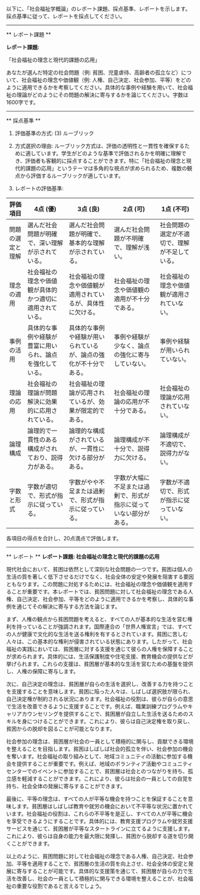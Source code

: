 以下に、「社会福祉学概論」のレポート課題、採点基準、レポートを示します。採点基準に従って、レポートを採点してください。

---------------------------------------
** レポート課題 **

**レポート課題:**

「社会福祉の理念と現代的課題の応用」

あなたが選んだ特定の社会問題（例: 貧困、児童虐待、高齢者の孤立など）について、社会福祉の理念や価値観（例: 人権、自己決定、社会参加、平等）をどのように適用できるかを考察してください。具体的な事例や経験を用いて、社会福祉の理論がどのようにその問題の解決に寄与するかを論じてください。字数は1600字です。

---------------------------------------
** 採点基準 **

1. 評価基準の方式: (3) ルーブリック

2. 方式選択の理由:
ルーブリック方式は、評価の透明性と一貫性を確保するために適しています。学生がどのような基準で評価されるかを明確に理解でき、評価者も客観的に採点することができます。特に「社会福祉の理念と現代的課題の応用」というテーマは多角的な視点が求められるため、複数の観点から評価するルーブリックが適しています。

3. レポートの評価基準:

| 評価項目       | 4点 (優)                                                                 | 3点 (良)                                                               | 2点 (可)                                                               | 1点 (不可)                                                             |
|----------------|---------------------------------------------------------------------------|------------------------------------------------------------------------|------------------------------------------------------------------------|------------------------------------------------------------------------|
| 問題の選定と理解 | 選んだ社会問題が明確で、深い理解が示されている。                         | 選んだ社会問題が明確で、基本的な理解が示されている。                   | 選んだ社会問題が不明確で、理解が浅い。                                 | 社会問題の選定が不適切で、理解が不足している。                         |
| 理念の適用     | 社会福祉の理念や価値観が具体的かつ適切に適用されている。                   | 社会福祉の理念や価値観が適用されているが、具体性に欠ける。             | 社会福祉の理念や価値観の適用が不十分である。                           | 社会福祉の理念や価値観が適用されていない。                             |
| 事例の活用     | 具体的な事例や経験が豊富に用いられ、論点を強化している。                   | 具体的な事例や経験が用いられているが、論点の強化が不十分である。       | 事例や経験が少なく、論点の強化に寄与していない。                       | 事例や経験が用いられていない。                                         |
| 理論の応用     | 社会福祉の理論が問題解決に効果的に応用されている。                         | 社会福祉の理論が応用されているが、効果が限定的である。                 | 社会福祉の理論の応用が不十分である。                                   | 社会福祉の理論が応用されていない。                                     |
| 論理構成       | 論理的で一貫性のある構成がされており、説得力がある。                       | 論理的な構成がされているが、一貫性に欠ける部分がある。                 | 論理構成が不十分で、説得力に欠ける。                                   | 論理構成が不適切で、説得力がない。                                     |
| 字数と形式     | 字数が適切で、形式が指示に従っている。                                     | 字数がやや不足または過剰で、形式が指示に従っている。                   | 字数が大幅に不足または過剰で、形式が指示に従っていない部分がある。     | 字数が不適切で、形式が指示に従っていない。                             |

各項目の得点を合計し、20点満点で評価します。

---------------------------------------
** レポート **
**レポート課題: 社会福祉の理念と現代的課題の応用**

現代社会において、貧困は依然として深刻な社会問題の一つです。貧困は個人の生活の質を著しく低下させるだけでなく、社会全体の安定や発展を阻害する要因ともなります。この問題に対処するためには、社会福祉の理念や価値観を適用することが重要です。本レポートでは、貧困問題に対して社会福祉の理念である人権、自己決定、社会参加、平等をどのように適用できるかを考察し、具体的な事例を通じてその解決に寄与する方法を論じます。

まず、人権の観点から貧困問題を考えると、すべての人が基本的な生活を営む権利を持っていることが強調されます。国際連合の「世界人権宣言」では、すべての人が健康で文化的な生活を送る権利を有するとされています。貧困に苦しむ人々は、この基本的な権利が侵害されている状態にあります。したがって、社会福祉の実践においては、貧困層に対する支援を通じて彼らの人権を保障することが求められます。具体的には、生活保護制度や住宅支援、教育機会の提供などが挙げられます。これらの支援は、貧困層が基本的な生活を営むための基盤を提供し、人権の保障に寄与します。

次に、自己決定の理念は、貧困層が自らの生活を選択し、改善する力を持つことを支援することを意味します。貧困に陥った人々は、しばしば選択肢が限られ、自己決定権が制約される状況にあります。社会福祉の役割は、彼らが自らの意思で生活を改善できるように支援することです。例えば、職業訓練プログラムやキャリアカウンセリングを提供することで、貧困層が自立した生活を送るためのスキルを身につけることができます。これにより、彼らは自己決定権を取り戻し、貧困からの脱却を図ることが可能となります。

社会参加の理念は、貧困層が社会の一員として積極的に関与し、貢献できる環境を整えることを目指します。貧困はしばしば社会的孤立を伴い、社会参加の機会を奪います。社会福祉の取り組みとして、地域コミュニティの活動に参加する機会を提供することが重要です。例えば、地域のボランティア活動やコミュニティセンターでのイベントに参加することで、貧困層は社会とのつながりを持ち、孤立感を軽減することができます。これにより、彼らは社会の一員としての自覚を持ち、社会全体の発展に寄与することができます。

最後に、平等の理念は、すべての人が平等な機会を持つことを保証することを意味します。貧困層はしばしば教育や就労の機会において不平等な状況に置かれています。社会福祉の役割は、これらの不平等を是正し、すべての人が平等に機会を享受できるようにすることです。具体的には、教育支援プログラムや就労支援サービスを通じて、貧困層が平等なスタートラインに立てるように支援します。これにより、彼らは自身の能力を最大限に発揮し、貧困から脱却する道を切り開くことができます。

以上のように、貧困問題に対して社会福祉の理念である人権、自己決定、社会参加、平等を適用することで、貧困層の生活の質を向上させ、社会全体の安定と発展に寄与することが可能です。具体的な支援策を通じて、貧困層が自らの力で生活を改善し、社会の一員として積極的に関与できる環境を整えることが、社会福祉の重要な役割であると言えるでしょう。

